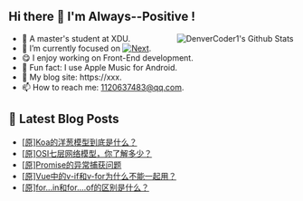 ## Hi there 👋 I'm Always--Positive !
<div>
  <img alt="DenverCoder1's Github Stats" src="https://denvercoder1-github-readme-stats.vercel.app/api?username=qq1120637483&show_icons=true&count_private=true&theme=react&hide_border=true&hide_title=true&bg_color=1F222E&title_color=F85D7F&icon_color=F8D866" align= "right" />

- 🎒 A master's student at XDU. 
- 🔬 I’m currently focused on [![Next](https://img.shields.io/badge/-Next-brightgreen)](https://). 
- 😋 I enjoy working on Front-End development.
- 🎵 Fun fact: I use Apple Music for Android.
- 📝 My blog site: https://xxx.
- 📫 How to reach me:  1120637483@qq.com.
</div>  


## 📕 Latest Blog Posts

<!-- BLOG-POST-LIST:START -->
- [[原]Koa的洋葱模型到底是什么？](https://blog.csdn.net/sinat_41696687/article/details/124162747)
- [[原]OSI七层网络模型，你了解多少？](https://blog.csdn.net/sinat_41696687/article/details/124141604)
- [[原]Promise的异常捕获问题](https://blog.csdn.net/sinat_41696687/article/details/124099150)
- [[原]Vue中的v-if和v-for为什么不能一起用？](https://blog.csdn.net/sinat_41696687/article/details/124080956)
- [[原]for...in和for....of的区别是什么？](https://blog.csdn.net/sinat_41696687/article/details/124078140)
<!-- BLOG-POST-LIST:END -->









